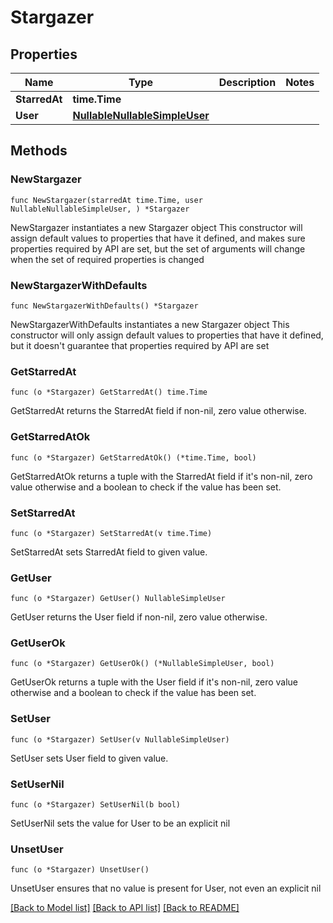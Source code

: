 # Stargazer

## Properties

Name | Type | Description | Notes
------------ | ------------- | ------------- | -------------
**StarredAt** | **time.Time** |  | 
**User** | [**NullableNullableSimpleUser**](NullableSimpleUser.md) |  | 

## Methods

### NewStargazer

`func NewStargazer(starredAt time.Time, user NullableNullableSimpleUser, ) *Stargazer`

NewStargazer instantiates a new Stargazer object
This constructor will assign default values to properties that have it defined,
and makes sure properties required by API are set, but the set of arguments
will change when the set of required properties is changed

### NewStargazerWithDefaults

`func NewStargazerWithDefaults() *Stargazer`

NewStargazerWithDefaults instantiates a new Stargazer object
This constructor will only assign default values to properties that have it defined,
but it doesn't guarantee that properties required by API are set

### GetStarredAt

`func (o *Stargazer) GetStarredAt() time.Time`

GetStarredAt returns the StarredAt field if non-nil, zero value otherwise.

### GetStarredAtOk

`func (o *Stargazer) GetStarredAtOk() (*time.Time, bool)`

GetStarredAtOk returns a tuple with the StarredAt field if it's non-nil, zero value otherwise
and a boolean to check if the value has been set.

### SetStarredAt

`func (o *Stargazer) SetStarredAt(v time.Time)`

SetStarredAt sets StarredAt field to given value.


### GetUser

`func (o *Stargazer) GetUser() NullableSimpleUser`

GetUser returns the User field if non-nil, zero value otherwise.

### GetUserOk

`func (o *Stargazer) GetUserOk() (*NullableSimpleUser, bool)`

GetUserOk returns a tuple with the User field if it's non-nil, zero value otherwise
and a boolean to check if the value has been set.

### SetUser

`func (o *Stargazer) SetUser(v NullableSimpleUser)`

SetUser sets User field to given value.


### SetUserNil

`func (o *Stargazer) SetUserNil(b bool)`

 SetUserNil sets the value for User to be an explicit nil

### UnsetUser
`func (o *Stargazer) UnsetUser()`

UnsetUser ensures that no value is present for User, not even an explicit nil

[[Back to Model list]](../README.md#documentation-for-models) [[Back to API list]](../README.md#documentation-for-api-endpoints) [[Back to README]](../README.md)


